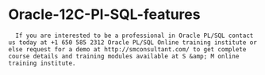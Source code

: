 # Oracle-12C-Pl-SQL-features
      If you are interested to be a professional in Oracle PL/SQL contact us today at +1 650 585 2312 Oracle PL/SQL Online training institute or else request for a demo at http://smconsultant.com/ to get complete course details and training modules available at S &amp; M online training institute.
